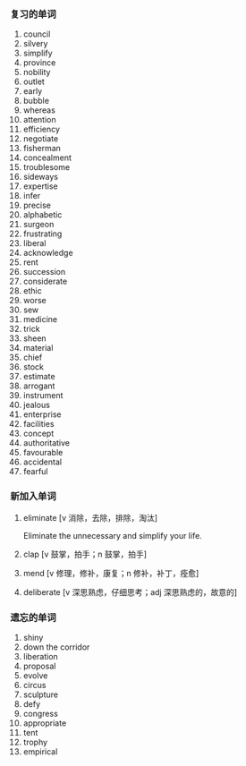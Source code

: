 ### 复习的单词

1. council
2. silvery
3. simplify
4. province
5. nobility
6. outlet
7. early
8. bubble
9. whereas
10. attention
11. efficiency
12. negotiate
13. fisherman
14. concealment
15. troublesome
16. sideways
17. expertise
18. infer
19. precise
20. alphabetic
21. surgeon
22. frustrating
23. liberal
24. acknowledge
25. rent
26. succession
27. considerate
28. ethic
29. worse
30. sew
31. medicine
32. trick
33. sheen
34. material
35. chief
36. stock
37. estimate
38. arrogant
39. instrument
40. jealous
41. enterprise
42. facilities
43. concept
44. authoritative
45. favourable
46. accidental
47. fearful





### 新加入单词

1. eliminate [v 消除，去除，排除，淘汰]

    Eliminate the unnecessary and simplify your life.

2. clap [v 鼓掌，拍手；n 鼓掌，拍手]

3. mend [v 修理，修补，康复；n 修补，补丁，痊愈]

4. deliberate [v 深思熟虑，仔细思考；adj 深思熟虑的，故意的]





### 遗忘的单词

1. shiny
2. down the corridor
3. liberation
4. proposal
5. evolve
6. circus
7. sculpture
8. defy
9. congress
10. appropriate
11. tent
12. trophy
13. empirical
